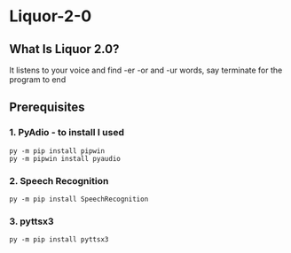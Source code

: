 # Liquor-2-0

## What Is Liquor 2.0?
It listens to your voice and find -er -or and -ur words, say terminate for the program to end

## Prerequisites

### 1. PyAdio - to install I used 
```shell
py -m pip install pipwin
py -m pipwin install pyaudio
```

### 2. Speech Recognition
```shell
py -m pip install SpeechRecognition
```

### 3. pyttsx3
```shell
py -m pip install pyttsx3
```
